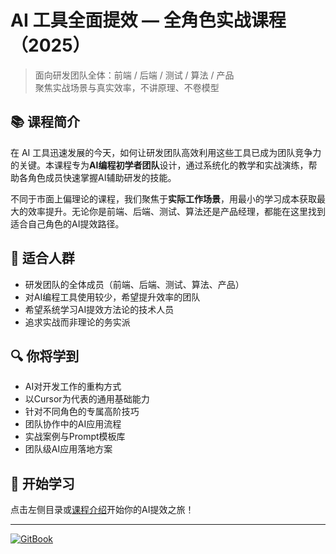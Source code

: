 # AI 工具全面提效 — 全角色实战课程（2025）

> 面向研发团队全体：前端 / 后端 / 测试 / 算法 / 产品  
> 聚焦实战场景与真实效率，不讲原理、不卷模型

## 📚 课程简介

在 AI 工具迅速发展的今天，如何让研发团队高效利用这些工具已成为团队竞争力的关键。本课程专为**AI编程初学者团队**设计，通过系统化的教学和实战演练，帮助各角色成员快速掌握AI辅助研发的技能。

不同于市面上偏理论的课程，我们聚焦于**实际工作场景**，用最小的学习成本获取最大的效率提升。无论你是前端、后端、测试、算法还是产品经理，都能在这里找到适合自己角色的AI提效路径。

## 🎯 适合人群

- 研发团队的全体成员（前端、后端、测试、算法、产品）
- 对AI编程工具使用较少，希望提升效率的团队
- 希望系统学习AI提效方法论的技术人员
- 追求实战而非理论的务实派

## 🔍 你将学到

- AI对开发工作的重构方式
- 以Cursor为代表的通用基础能力
- 针对不同角色的专属高阶技巧
- 团队协作中的AI应用流程
- 实战案例与Prompt模板库
- 团队级AI应用落地方案

## 🚀 开始学习

点击左侧目录或[课程介绍](introduction.md)开始你的AI提效之旅！

---

[![GitBook](https://img.shields.io/static/v1?message=Documented%20on%20GitBook&logo=gitbook&logoColor=ffffff&label=%20&labelColor=5c5c5c&color=3F89A1)](https://www.gitbook.com/preview?utm_source=gitbook_readme_badge&utm_medium=organic&utm_campaign=preview_documentation&utm_content=link)
